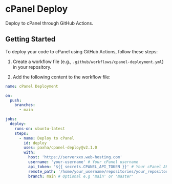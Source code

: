 # cPanel Deploy

Deploy to cPanel through GitHub Actions.

## Getting Started

To deploy your code to cPanel using GitHub Actions, follow these steps:

1. Create a workflow file (e.g., `.github/workflows/cpanel-deployment.yml`) in your repository.

2. Add the following content to the workflow file:

```yml
name: cPanel Deployment

on:
  push:
    branches:
      - main

jobs:
  deploy:
    runs-on: ubuntu-latest
    steps:
      - name: Deploy to cPanel
        id: deploy
        uses: paxha/cpanel-deploy@v2.1.0
        with:
          host: 'https://serverxxx.web-hosting.com'
          username: 'your-username' # Your cPanel username
          api_token: '${{ secrets.CPANEL_API_TOKEN }}' # Your cPanel API Token generated by above user.
          remote_path: '/home/your_username/repositories/your_repository'
          branch: main # Optional e.g 'main' or 'master'
```
